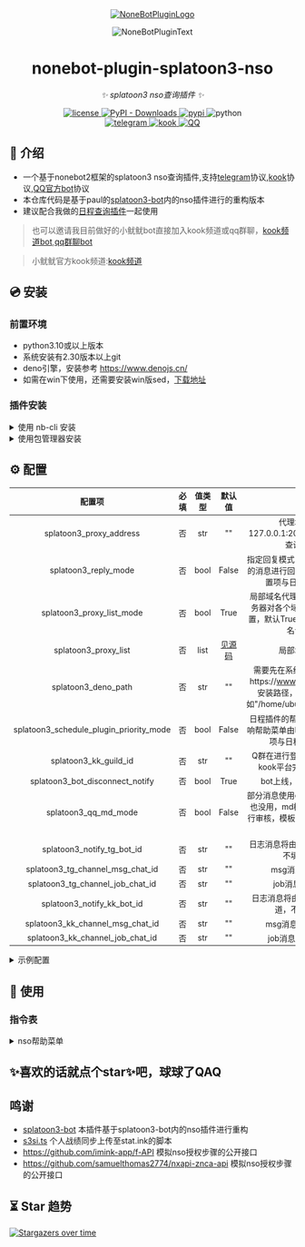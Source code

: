 <div align="center">
  <a href="https://v2.nonebot.dev/store"><img src="https://github.com/A-kirami/nonebot-plugin-template/blob/resources/nbp_logo.png" width="180" height="180" alt="NoneBotPluginLogo"></a>
  <br>
  <p><img src="https://github.com/A-kirami/nonebot-plugin-template/blob/resources/NoneBotPlugin.svg" width="240" alt="NoneBotPluginText"></p>
</div>

<div align="center">

# nonebot-plugin-splatoon3-nso

_✨ splatoon3 nso查询插件 ✨_

<p align="center">
<a href="./LICENSE">
    <img src="https://img.shields.io/github/license/Cypas/splatoon3-nso.svg" alt="license">
</a>
<a href="https://pypi.python.org/pypi/nonebot-plugin-splatoon3-nso">
  <img alt="PyPI - Downloads" src="https://img.shields.io/pypi/dm/nonebot-plugin-splatoon3-nso">
</a>
<a href="https://pypi.python.org/pypi/nonebot-plugin-splatoon3-nso">
    <img src="https://img.shields.io/pypi/v/nonebot-plugin-splatoon3-nso.svg" alt="pypi">
</a>
<img src="https://img.shields.io/badge/python-3.10+-blue.svg" alt="python">
<br />
<a href="https://github.com/nonebot/adapter-telegram">
<img src="https://img.shields.io/badge/telegram-Adapter-lightgrey?style=social&logo=telegram" alt="telegram">
</a>
<a href="https://github.com/Tian-que/nonebot-adapter-kaiheila">
<img src="https://img.shields.io/badge/kook-Adapter-lightgrey?style=social" alt="kook">
</a>
<a href="https://github.com/nonebot/adapter-qq">
<img src="https://img.shields.io/badge/QQ-Adapter-lightgrey?style=social" alt="QQ">
</a>
</p>

</div>


## 📖 介绍

- 一个基于nonebot2框架的splatoon3 nso查询插件,支持[telegram](https://github.com/nonebot/adapter-telegram)协议,[kook](https://github.com/Tian-que/nonebot-adapter-kaiheila)协议,[QQ官方bot](https://github.com/nonebot/adapter-qq)协议
- 本仓库代码是基于paul的[splatoon3-bot](https://github.com/paul-sama/splatoon3-bot)内的nso插件进行的重构版本
- 建议配合我做的[日程查询插件](https://github.com/Cypas/splatoon3-schedule)一起使用

> 也可以邀请我目前做好的小鱿鱿bot直接加入kook频道或qq群聊，[kook频道bot](https://www.kookapp.cn/app/oauth2/authorize?id=22230&permissions=4096&client_id=4Kn4ukf1To48rax8&redirect_uri=&scope=bot),[qq群聊bot](https://qun.qq.com/qunpro/robot/qunshare?robot_appid=102083290&robot_uin=3889005657)

> 小鱿鱿官方kook频道:[kook频道](https://kook.top/mkjIOn)

## 💿 安装

### 前置环境

- python3.10或以上版本
- 系统安装有2.30版本以上git
- deno引擎，安装参考 https://www.denojs.cn/
- 如需在win下使用，还需要安装win版sed，[下载地址](https://sourceforge.net/projects/gnuwin32/files/sed/)

### 插件安装

<details>
<summary>使用 nb-cli 安装</summary>
在 nonebot2 项目的根目录下打开命令行, 输入以下指令即可安装

    nb plugin install nonebot-plugin-splatoon3-nso

</details>


<details>
<summary>使用包管理器安装</summary>
在 nonebot2 项目的插件目录下, 打开命令行, 根据你使用的包管理器, 输入相应的安装命令
<details>
<summary>pdm</summary>

    pdm add nonebot-plugin-splatoon3-nso
</details>

<details>
<summary>poetry</summary>

    poetry add nonebot-plugin-splatoon3-nso
</details>


</details>


## ⚙️ 配置

|                   配置项                   | 必填 | 值类型  |                                                   默认值                                                    |                                            说明                                            |
|:---------------------------------------:|:--:|:----:|:--------------------------------------------------------------------------------------------------------:|:----------------------------------------------------------------------------------------:|
|         splatoon3_proxy_address         | 否  | str  |                                                    ""                                                    |                         代理地址，格式为 127.0.0.1:20171(该配置项与日程查询插件公用)                          |
|          splatoon3_reply_mode           | 否  | bool |                                                  False                                                   |                     指定回复模式，开启后将通过触发词的消息进行回复，默认为False(该配置项与日程查询插件公用)                      |
|        splatoon3_proxy_list_mode        | 否  | bool |                                                   True                                                   |                局部域名代理模式,具体依据自己服务器对各个域名的访问情况进行设置，默认True，False情况为全部域名请求走代理                 |
|          splatoon3_proxy_list           | 否  | list | [见源码](https://github.com/Cypas/splatoon3-nso/blob/master/nonebot_plugin_splatoon3_nso/config.py#L14-L23) |                                         局部域名代理列表                                         |
|           splatoon3_deno_path           | 否  | str  |                                                    ""                                                    | 需要先在系统下安装deno，参考https://www.denojs.cn/ 此处填写安装路径，具体到deno文件，如"/home/ubuntu/.deno/bin/deno" |
| splatoon3_schedule_plugin_priority_mode | 否  | bool |                                                  False                                                   |                       日程插件的帮助菜单优先模式(会影响帮助菜单由哪个插件提供，该配置项与日程查询插件公用)                        |
|          splatoon3_kk_guild_id          | 否  | str  |                                                    ""                                                    |                             Q群在进行登录时，将用户引导至kook平台完成登录的服务器id                              |
|     splatoon3_bot_disconnect_notify     | 否  | bool |                                                   True                                                   |                                      bot上线，掉线时通知到频道                                      |
|          splatoon3_qq_md_mode           | 否  | bool |                                                  False                                                   |                  部分消息使用qq平台md卡片,开启了也没用，md模版需要在qqbot端进行审核，模板id目前在代码里是写死的                  |
|       splatoon3_notify_tg_bot_id        | 否  | str  |                                                    ""                                                    |                                日志消息将由该bot发送至tg频道，不填就不会发送                                 |
|    splatoon3_tg_channel_msg_chat_id     | 否  | str  |                                                    ""                                                    |                                       msg消息的tg通知频道                                       |
|    splatoon3_tg_channel_job_chat_id     | 否  | str  |                                                    ""                                                    |                                       job消息的tg通知频道                                       |
|       splatoon3_notify_kk_bot_id        | 否  | str  |                                                    ""                                                    |                               日志消息将由该bot发送至kook频道，不填就不会发送                                |
|    splatoon3_kk_channel_msg_chat_id     | 否  | str  |                                                    ""                                                    |                                      msg消息的kook通知频道                                      |
|    splatoon3_kk_channel_job_chat_id     | 否  | str  |                                                    ""                                                    |                                      job消息的kook通知频道                                      |
<details>
<summary>示例配置</summary>
  
```env
# splatoon3示例配置
splatoon3_proxy_address = "" #代理地址
splatoon3_reply_mode = False #指定回复模式
splatoon3_proxy_list_mode = True #局部域名代理模式,具体依据自己服务器对各个域名的访问情况进行设置，默认True，False情况为全部域名请求走代理
splatoon3_proxy_list = ["accounts.nintendo.com", "api.accounts.nintendo.com", "api-lp1.znc.srv.nintendo.net"] #局部域名代理列表
splatoon3_deno_path = "" #需要先在系统下安装deno，参考https://www.denojs.cn/ 此处填写安装路径，具体到deno文件，如"/home/ubuntu/.deno/bin/deno"
splatoon3_schedule_plugin_priority_mode = False #日程插件的帮助菜单优先模式(会影响帮助菜单由哪个插件提供，该配置项与日程查询插件公用)
splatoon3_kk_guild_id = "" #Q群在进行登录时，将用户引导至kook平台完成登录的服务器id
splatoon3_bot_disconnect_notify = True #bot上线，掉线时通知到频道
splatoon3_qq_md_mode = False #部分消息使用qq平台md卡片,开启了也没用，md模版需要在qqbot端进行审核，模板id目前在代码里是写死的
# 日志消息将由该bot发送至tg频道
splatoon3_notify_tg_bot_id = ""
splatoon3_tg_channel_msg_chat_id = ""
splatoon3_tg_channel_job_chat_id = ""
# 日志消息将由该bot发送至kook频道
splatoon3_notify_kk_bot_id = ""
splatoon3_kk_channel_msg_chat_id = ""
splatoon3_kk_channel_job_chat_id = ""
```

</details>

## 🎉 使用
### 指令表
<details>
<summary>nso帮助菜单</summary>

![help.png](images/help.png)

</details>

## ✨喜欢的话就点个star✨吧，球球了QAQ

## 鸣谢

- [splatoon3-bot](https://github.com/paul-sama/splatoon3-bot) 本插件基于splatoon3-bot内的nso插件进行重构
- [s3si.ts](https://github.com/spacemeowx2/s3si.ts) 个人战绩同步上传至stat.ink的脚本
- https://github.com/imink-app/f-API 模拟nso授权步骤的公开接口
- https://github.com/samuelthomas2774/nxapi-znca-api 模拟nso授权步骤的公开接口

## ⏳ Star 趋势

[![Stargazers over time](https://starchart.cc/Cypas/splatoon3-nso.svg)](https://starchart.cc/Cypas/splatoon3-nso)
